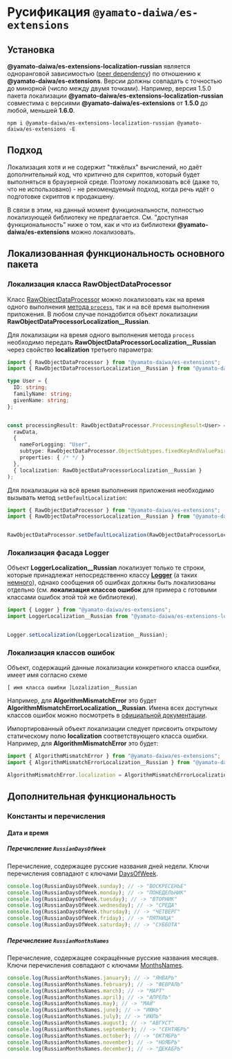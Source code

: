 # Русификация `@yamato-daiwa/es-extensions`

## Установка

**@yamato-daiwa/es-extensions-localization-russian** является одноранговой зависимостью ([peer dependency](https://nodejs.org/en/blog/npm/peer-dependencies/)) 
по отношению к **@yamato-daiwa/es-extensions**. Версии должны совпадать с точностью до минорной (число между двумя точками). 
Например, версия 1.5.0 пакета локализации **@yamato-daiwa/es-extensions-localization-russian** совместима с версиями
**@yamato-daiwa/es-extensions** от **1.5.0** до любой, меньшей **1.6.0**.

```
npm i @yamato-daiwa/es-extensions-localization-russian @yamato-daiwa/es-extensions -E
```

## Подход

Локализация хотя и не содержит "тяжёлых" вычислений, но даёт дополнительный код, что критично для скриптов, 
который будет выполняться в браузерной среде. Поэтому локализовать всё (даже то, что не использовано) - не рекомендуемый
подход, когда речь идёт о подготовке скриптов к продакшену.

В связи в этим, на данный момент функциональности, полностью локализующей библиотеку не предлагается.
См. "доступная функциональность" ниже о том, как и что из библиотеки **@yamato-daiwa/es-extensions** можно локализовать.


## Локализованная функциональность основного пакета

### Локализация класса RawObjectDataProcessor

Класс [RawObjectDataProcessor](https://github.com/TokugawaTakeshi/Yamato-Daiwa-ES-Extensions/blob/master/CoreLibrary/Package/Documentation/RawObjectDataProcessor/RawObjectDataProcessor.md#quick-example)
можно локализовать как на время одного выполнения [метода `process`](https://github.com/TokugawaTakeshi/Yamato-Daiwa-ES-Extensions/blob/master/CoreLibrary/Package/Documentation/RawObjectDataProcessor/RawObjectDataProcessor.md#process),
так и на всё время выполнения приложения. В любом случае понадобится объект локализации **RawObjectDataProcessorLocalization__Russian**.

Для локализации на время одного выполнения метода `process` необходимо передать **RawObjectDataProcessorLocalization__Russian**
через свойство **localization** третьего параметра:

```typescript
import { RawObjectDataProcessor } from "@yamato-daiwa/es-extensions";
import { RawObjectDataProcessorLocalization__Russian } from "@yamato-daiwa/es-extensions-localization-russian";

type User = {
  ID: string;
  familyName: string;
  givenName: string;
};


const processingResult: RawObjectDataProcessor.ProcessingResult<User> = RawObjectDataProcessor.process(
  rawData, 
  {
    nameForLogging: "User",
    subtype: RawObjectDataProcessor.ObjectSubtypes.fixedKeyAndValuePairsObject,
    properties: { /* */ }
  },
  { localization: RawObjectDataProcessorLocalization__Russian }
);
```

Для локализации на всё время выполнения приложения необходимо вызывать метод `setDefaultLocalization`:

```typescript
import { RawObjectDataProcessor } from "@yamato-daiwa/es-extensions";
import { RawObjectDataProcessorLocalization__Russian } from "@yamato-daiwa/es-extensions-localization-russian";


RawObjectDataProcessor.setDefaultLocalization(RawObjectDataProcessorLocalization__Russian);
```


### Локализация фасада Logger

Объект **LoggerLocalization__Russian** локализует только те строки, которые принадлежат непосредственно классу 
[**Logger**](https://github.com/TokugawaTakeshi/Yamato-Daiwa-ES-Extensions/blob/master/CoreLibrary/Package/Documentation/Logging/Logger/Logger.md)
(а таких [немного](https://github.com/TokugawaTakeshi/Yamato-Daiwa-ES-Extensions/blob/master/CoreLibrary/Package/Source/Logging/LoggerLocalization__English.ts)),
однако сообщения об ошибках должны быть локализованы отдельно (см. **локализация классов ошибок** для примера с готовыми
классами ошибок этой той же библиотеки).

```typescript
import { Logger } from "@yamato-daiwa/es-extensions";
import LoggerLocalization__Russian from "@yamato-daiwa/es-extensions-localization-russian";


Logger.setLocalization(LoggerLocalization__Russian);
```


### Локализация классов ошибок

Объект, содержащий данные локализации конкретного класса ошибки, имеет имя согласно схеме

```
[ имя класса ошибки ]Lozalization__Russian
```

Например, для **AlgorithmMismatchError** это будет **AlgorithmMismatchErrorLocalization__Russian**.
Имена всех доступных классов ошибок можно посмотреть в 
[официальной документации](https://github.com/TokugawaTakeshi/Yamato-Daiwa-ES-Extensions/blob/master/CoreLibrary/Package/README.md#logging).

Импортированный объект локализации следует присвоить открытому статическому полю **localization** соответствующего класса ошибки.
Например, для **AlgorithmMismatchError** это будет: 

```typescript
import { AlgorithmMismatchError } from "@yamato-daiwa/es-extensions";
import { AlgorithmMismatchErrorLocalization__Russian } from "@yamato-daiwa/es-extensions-localization-russian";

AlgorithmMismatchError.localization = AlgorithmMismatchErrorLocalization__Russian;
```


## Дополнительная функциональность
### Константы и перечисления
#### Дата и время
##### Перечисление `RussianDaysOfWeek`

Перечисление, содержащее русские названия дней недели.
Ключи перечисления совпадают с ключами [DaysOfWeek](https://github.com/TokugawaTakeshi/Yamato-Daiwa-ES-Extensions/blob/master/CoreLibrary/Package/Documentation/ConstantsAndEnumerations/DaysOfWeek.md).

```typescript
console.log(RussianDaysOfWeek.sunday); // -> "ВОСКРЕСЕНЬЕ"
console.log(RussianDaysOfWeek.monday); // -> "ПОНЕДЕЛЬНИК"
console.log(RussianDaysOfWeek.tuesday); // -> "ВТОРНИК"
console.log(RussianDaysOfWeek.wednesday); // -> "СРЕДА"
console.log(RussianDaysOfWeek.thursday); // -> "ЧЕТВЕРГ"
console.log(RussianDaysOfWeek.friday); // -> "ПЯТНИЦА"
console.log(RussianDaysOfWeek.saturday); // -> "СУББОТА"
```


##### Перечисление `RussianMonthsNames`

Перечисление, содержащее сокращённые русские названия месяцев.
Ключи перечисления совпадают с ключами [MonthsNames](https://github.com/TokugawaTakeshi/Yamato-Daiwa-ES-Extensions/blob/master/CoreLibrary/Package/Documentation/ConstantsAndEnumerations/MonthsNames.md).

```typescript
console.log(RussianMonthsNames.january); // -> "ЯНВАРЬ"
console.log(RussianMonthsNames.february); // -> "ФЕВРАЛЬ"
console.log(RussianMonthsNames.march); // -> "МАРТ"
console.log(RussianMonthsNames.april); // -> "АПРЕЛЬ"
console.log(RussianMonthsNames.may); // -> "МАЙ"
console.log(RussianMonthsNames.june); // -> "ИЮНЬ"
console.log(RussianMonthsNames.july); // -> "ИЮЛЬ"
console.log(RussianMonthsNames.august); // -> "АВГУСТ"
console.log(RussianMonthsNames.september); // -> "СЕНТЯБРЬ"
console.log(RussianMonthsNames.october); // -> "ОКТЯБРЬ"
console.log(RussianMonthsNames.november); // -> "НОЯБРЬ"
console.log(RussianMonthsNames.december); // -> "ДЕКАБРЬ"
```
